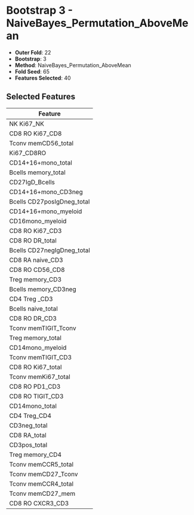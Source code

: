 # Bootstrap 3 - NaiveBayes_Permutation_AboveMean

- **Outer Fold**: 22
- **Bootstrap**: 3
- **Method**: NaiveBayes_Permutation_AboveMean
- **Fold Seed**: 65
- **Features Selected**: 40

## Selected Features

| Feature |
|---------|
| NK Ki67_NK |
| CD8 RO Ki67_CD8 |
| Tconv memCD56_total |
| Ki67_CD8RO |
| CD14+16+mono_total |
| Bcells memory_total |
| CD27IgD_Bcells |
| CD14+16+mono_CD3neg |
| Bcells CD27posIgDneg_total |
| CD14+16+mono_myeloid |
| CD16mono_myeloid |
| CD8  RO Ki67_CD3 |
| CD8 RO DR_total |
| Bcells CD27negIgDneg_total |
| CD8 RA naive_CD3 |
| CD8 RO CD56_CD8 |
| Treg memory_CD3 |
| Bcells memory_CD3neg |
| CD4 Treg _CD3 |
| Bcells naive_total |
| CD8 RO DR_CD3 |
| Tconv memTIGIT_Tconv |
| Treg memory_total |
| CD14mono_myeloid |
| Tconv memTIGIT_CD3 |
| CD8 RO Ki67_total |
| Tconv memKi67_total |
| CD8 RO PD1_CD3 |
| CD8 RO TIGIT_CD3 |
| CD14mono_total |
| CD4 Treg_CD4 |
| CD3neg_total |
| CD8 RA_total |
| CD3pos_total |
| Treg memory_CD4 |
| Tconv memCCR5_total |
| Tconv memCD27_Tconv |
| Tconv memCCR4_total |
| Tconv memCD27_mem |
| CD8 RO CXCR3_CD3 |
